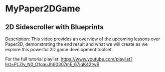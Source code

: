 # MyPaper2DGame

## 2D Sidescroller with Blueprints

Description: This video provides an overview of the upcoming lessons over Paper2D, demonstrating the end result and what we will create as we explore this powerful 2D game development toolset.

For the full tutorial playlist: https://www.youtube.com/playlist?list=PLZlv_N0_O1gauJh60307mE_67jqK42twB
